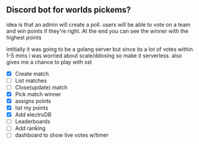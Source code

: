 ## Discord bot for worlds pickems?

idea is that an admin will create a poll. users will be able to vote on a team and win points if they're right. At the end you can see the winner with the highest points

intitially it was going to be a golang server but since its a lot of votes within 1-5 mins i was worried about scale/ddosing so make it serverless. also gives me a chance to play with sst

- [x] Create match
- [ ] List matches
- [ ] Close(update) match
- [x] Pick match winner
- [x] assigns points
- [x] list my points
- [x] Add electroDB
- [ ] Leaderboards
- [ ] Add ranking
- [ ] dashboard to show live votes w/timer
